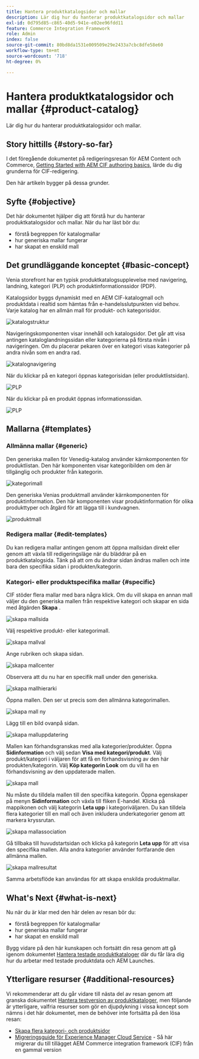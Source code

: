```yaml
---
title: Hantera produktkatalogsidor och mallar
description: Lär dig hur du hanterar produktkatalogsidor och mallar
exl-id: 0d795d85-c865-40d5-941e-e02ee96fdd11
feature: Commerce Integration Framework
role: Admin
index: false
source-git-commit: 80bd8da1531e009509e29e2433a7cbc8dfe58e60
workflow-type: tm+mt
source-wordcount: '718'
ht-degree: 0%

---
```



# Hantera produktkatalogsidor och mallar {#product-catalog}

Lär dig hur du hanterar produktkatalogsidor och mallar.

## Story hittills {#story-so-far}

I det föregående dokumentet på redigeringsresan för AEM Content och Commerce, [Getting Started with AEM CIF authoring basics](/help/commerce-cloud/cif-storefront/commerce-journeys/aem-commerce-content-author/getting-started.md), lärde du dig grunderna för CIF-redigering.

Den här artikeln bygger på dessa grunder.

## Syfte {#objective}

Det här dokumentet hjälper dig att förstå hur du hanterar produktkatalogsidor och mallar. När du har läst bör du:

* förstå begreppen för katalogmallar
* hur generiska mallar fungerar
* har skapat en enskild mall

## Det grundläggande konceptet {#basic-concept}

Venia storefront har en typisk produktkatalogsupplevelse med navigering, landning, kategori (PLP) och produktinformationssidor (PDP).

Katalogsidor byggs dynamiskt med en AEM CIF-katalogmall och produktdata i realtid som hämtas från e-handelsslutpunkten vid behov. Varje katalog har en allmän mall för produkt- och kategorisidor.

![katalogstruktur](assets/catalog-structure.png)

Navigeringskomponenten visar innehåll och katalogsidor. Det går att visa antingen kataloglandningssidan eller kategorierna på första nivån i navigeringen. Om du placerar pekaren över en kategori visas kategorier på andra nivån som en andra rad.

![katalognavigering](assets/catalog-navigation.png)

När du klickar på en kategori öppnas kategorisidan (eller produktlistsidan).

![PLP](assets/catalog-plp.png)

När du klickar på en produkt öppnas informationssidan.

![PLP](assets/catalog-pdp.png)

## Mallarna {#templates}

### Allmänna mallar {#generic}

Den generiska mallen för Venedig-katalog använder kärnkomponenten för produktlistan. Den här komponenten visar kategoribilden om den är tillgänglig och produkter från kategorin.

![kategorimall](assets/category-template.png)

Den generiska Venias produktmall använder kärnkomponenten för produktinformation. Den här komponenten visar produktinformation för olika produkttyper och åtgärd för att lägga till i kundvagnen.

![produktmall](assets/product-template.png)

### Redigera mallar {#edit-templates}

Du kan redigera mallar antingen genom att öppna mallsidan direkt eller genom att växla till redigeringsläge när du bläddrar på en produktkatalogsida. Tänk på att om du ändrar sidan ändras mallen och inte bara den specifika sidan i produkten/kategorin.

### Kategori- eller produktspecifika mallar {#specific}

CIF stöder flera mallar med bara några klick. Om du vill skapa en annan mall väljer du den generiska mallen från respektive kategori och skapar en sida med åtgärden **Skapa** .

![skapa mallsida](assets/create-template-page.png)

Välj respektive produkt- eller kategorimall.

![skapa mallval](assets/create-template-select.png)

Ange rubriken och skapa sidan.

![skapa mallcenter](assets/create-template-enter.png)

Observera att du nu har en specifik mall under den generiska.

![skapa mallhierarki](assets/create-template-hierachry.png)

Öppna mallen. Den ser ut precis som den allmänna kategorimallen.

![skapa mall ny](assets/create-template-new.png)

Lägg till en bild ovanpå sidan.

![skapa malluppdatering](assets/create-template-update.png)

Mallen kan förhandsgranskas med alla kategorier/produkter. Öppna **Sidinformation** och välj sedan **Visa med kategori/produkt**. Välj produkt/kategori i väljaren för att få en förhandsvisning av den här produkten/kategorin. Välj **Köp kategorin Look** om du vill ha en förhandsvisning av den uppdaterade mallen.

![skapa mall ](assets/create-template-picker.png)

Nu måste du tilldela mallen till den specifika kategorin. Öppna egenskaper på menyn **Sidinformation** och växla till fliken E-handel. Klicka på mappikonen och välj kategorin **Leta upp** i kategoriväljaren. Du kan tilldela flera kategorier till en mall och även inkludera underkategorier genom att markera kryssrutan.

![skapa mallassociation](assets/create-template-associate.png)

Gå tillbaka till huvudstartsidan och klicka på kategorin **Leta upp** för att visa den specifika mallen. Alla andra kategorier använder fortfarande den allmänna mallen.

![skapa mallresultat](assets/create-template-result.png)

Samma arbetsflöde kan användas för att skapa enskilda produktmallar.

## What&#39;s Next {#what-is-next}

Nu när du är klar med den här delen av resan bör du:

* förstå begreppen för katalogmallar
* hur generiska mallar fungerar
* har skapat en enskild mall

Bygg vidare på den här kunskapen och fortsätt din resa genom att gå igenom dokumentet [Hantera testade produktkataloger](/help/commerce-cloud/cif-storefront/commerce-journeys/aem-commerce-content-author/staged-catalog.md) där du får lära dig hur du arbetar med testade produktdata och AEM Launches.

## Ytterligare resurser {#additional-resources}

Vi rekommenderar att du går vidare till nästa del av resan genom att granska dokumentet [Hantera testversion av produktkataloger](/help/commerce-cloud/cif-storefront/commerce-journeys/aem-commerce-content-author/staged-catalog.md), men följande är ytterligare, valfria resurser som gör en djupdykning i vissa koncept som nämns i det här dokumentet, men de behöver inte fortsätta på den lösa resan:

* [Skapa flera kategori- och produktsidor](/help/commerce-cloud/cif-storefront/authoring/multi-template-usage.md)
* [Migreringsguide för Experience Manager Cloud Service](/help/commerce-cloud/cif-storefront/migration.md) - Så här migrerar du till tillägget AEM Commerce integration framework (CIF) från en gammal version
